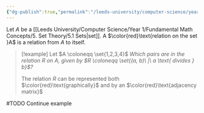 ```yaml
---
{"dg-publish":true,"permalink":"/leeds-university/computer-science/year-1/fundamental-math-concepts/5-set-theory/definitions/definition-5-36-relations/","tags":["Definition"]}
---
```


Let $A$ be a [[Leeds University/Computer Science/Year 1/Fundamental Math Concepts/5. Set Theory/5.1 Sets\|set]]. A $\color{red}\text{relation on the set }A$ is a relation from $A$ to itself.

>[!example] 
>Let $A \coloneqq \set{1,2,3,4}$
>*Which pairs are in the relation $R$ on $A$, given by $R \coloneqq \set{(a, b)\ |\ a \text{ divides } b}$?*
>
>The relation $R$ can be represented both $\color{red}\text{graphically}$ and by an $\color{red}\text{adjacency matrix}$

#TODO Continue example
